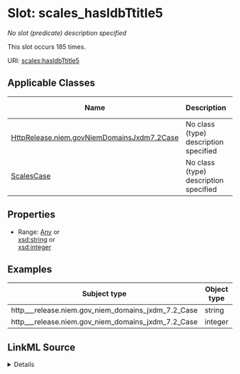 

# Slot: scales_hasIdbTtitle5


_No slot (predicate) description specified_






This slot occurs 185 times.


URI: [scales:hasIdbTtitle5](http://schemas.scales-okn.org/rdf/scales#hasIdbTtitle5)



<!-- no inheritance hierarchy -->





## Applicable Classes

| Name | Description | Modifies Slot |
| --- | --- | --- |
| [HttpRelease.niem.govNiemDomainsJxdm7.2Case](../classes/HttpRelease.niem.govNiemDomainsJxdm7.2Case.md) | No class (type) description specified |  yes  |
| [ScalesCase](../classes/ScalesCase.md) | No class (type) description specified |  no  |







## Properties

* Range: [Any](../classes/Any.md)&nbsp;or&nbsp;<br />[xsd:string](http://www.w3.org/2001/XMLSchema#string)&nbsp;or&nbsp;<br />[xsd:integer](http://www.w3.org/2001/XMLSchema#integer)






## Examples

| Subject type | Object type | Example subject | Example object | Occurrences |
| --- | --- | --- | --- | --- |
| http___release.niem.gov_niem_domains_jxdm_7.2_Case | string | scales:CriminalCase | -8 | 184 |
| http___release.niem.gov_niem_domains_jxdm_7.2_Case | integer | scales:CriminalCase | -8 | 1 |




## LinkML Source

<details>

```yaml
name: scales_hasIdbTtitle5
annotations:
  count:
    tag: count
    value: 185
description: No slot (predicate) description specified
examples:
- object:
    example_object: '-8'
    example_object_type: string
    example_predicate: scales:hasIdbTtitle5
    example_subject: scales:CriminalCase
    example_subject_type: http___release.niem.gov_niem_domains_jxdm_7.2_Case
- object:
    example_object: '-8'
    example_object_type: integer
    example_predicate: scales:hasIdbTtitle5
    example_subject: scales:CriminalCase
    example_subject_type: http___release.niem.gov_niem_domains_jxdm_7.2_Case
from_schema: scales-kg
rank: 1000
slot_uri: scales:hasIdbTtitle5
alias: scales_hasIdbTtitle5
domain_of:
- http___release.niem.gov_niem_domains_jxdm_7.2_Case
- scales_Case
range: Any
any_of:
- range: string
- range: integer

```
</details>